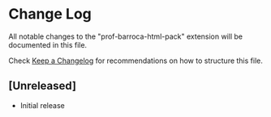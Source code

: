 # Change Log

All notable changes to the "prof-barroca-html-pack" extension will be documented in this file.

Check [Keep a Changelog](http://keepachangelog.com/) for recommendations on how to structure this file.

## [Unreleased]

- Initial release